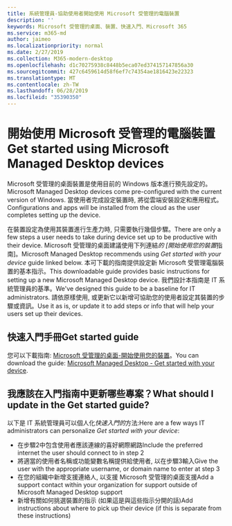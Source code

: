 ```yaml
---
title: 系統管理員-協助使用者開始使用 Microsoft 受管理的電腦裝置
description: ''
keywords: Microsoft 受管理的桌面、裝置、快速入門、Microsoft 365
ms.service: m365-md
author: jaimeo
ms.localizationpriority: normal
ms.date: 2/27/2019
ms.collection: M365-modern-desktop
ms.openlocfilehash: d1c70275938c8448b5eca07ed374157147856a30
ms.sourcegitcommit: 427c6459614d58f6ef7c74354ae1816423e22323
ms.translationtype: MT
ms.contentlocale: zh-TW
ms.lasthandoff: 06/28/2019
ms.locfileid: "35390350"
---
```

# <a name="get-started-using-microsoft-managed-desktop-devices"></a><span data-ttu-id="57d97-103">開始使用 Microsoft 受管理的電腦裝置</span><span class="sxs-lookup"><span data-stu-id="57d97-103">Get started using Microsoft Managed Desktop devices</span></span>

<span data-ttu-id="57d97-104">Microsoft 受管理的桌面裝置是使用目前的 Windows 版本進行預先設定的。</span><span class="sxs-lookup"><span data-stu-id="57d97-104">Microsoft Managed Desktop devices come pre-configured with the current version of Windows.</span></span> <span data-ttu-id="57d97-105">當使用者完成設定裝置時, 將從雲端安裝設定和應用程式。</span><span class="sxs-lookup"><span data-stu-id="57d97-105">Configurations and apps will be installed from the cloud as the user completes setting up the device.</span></span> 
 
<span data-ttu-id="57d97-106">在裝置設定為使用其裝置進行生產力時, 只需要執行幾個步驟。</span><span class="sxs-lookup"><span data-stu-id="57d97-106">There are only a few steps a user needs to take during device set up to be productive with their device.</span></span> <span data-ttu-id="57d97-107">Microsoft 受管理的桌面建議使用下列連結*的 [開始使用您的裝置*指南]。</span><span class="sxs-lookup"><span data-stu-id="57d97-107">Microsoft Managed Desktop recommends using *Get started with your device* guide linked below.</span></span> <span data-ttu-id="57d97-108">本可下載的指南提供設定新 Microsoft 受管理電腦裝置的基本指示。</span><span class="sxs-lookup"><span data-stu-id="57d97-108">This downloadable guide provides basic instructions for setting up a new Microsoft Managed Desktop device.</span></span> <span data-ttu-id="57d97-109">我們設計本指南是 IT 系統管理員的基準。</span><span class="sxs-lookup"><span data-stu-id="57d97-109">We've designed this guide to be a baseline for IT administrators.</span></span> <span data-ttu-id="57d97-110">請依原樣使用, 或更新它以新增可協助您的使用者設定其裝置的步驟或資訊。</span><span class="sxs-lookup"><span data-stu-id="57d97-110">Use it as is, or update it to add steps or info that will help your users set up their devices.</span></span> 

## <a name="get-started-guide"></a><span data-ttu-id="57d97-111">快速入門手冊</span><span class="sxs-lookup"><span data-stu-id="57d97-111">Get started guide</span></span> 
<span data-ttu-id="57d97-112">您可以下載指南: [Microsoft 受管理的桌面-開始使用您的裝置](https://www.microsoft.com/en-us/download/details.aspx?id=57918)。</span><span class="sxs-lookup"><span data-stu-id="57d97-112">You can download the guide: [Microsoft Managed Desktop - Get started with your device](https://www.microsoft.com/en-us/download/details.aspx?id=57918).</span></span>

## <a name="what-should-i-update-in-the-get-started-guide"></a><span data-ttu-id="57d97-113">我應該在入門指南中更新哪些專案？</span><span class="sxs-lookup"><span data-stu-id="57d97-113">What should I update in the Get started guide?</span></span>

<span data-ttu-id="57d97-114">以下是 IT 系統管理員可以個人化*快速入門的*方法:</span><span class="sxs-lookup"><span data-stu-id="57d97-114">Here are a few ways IT administrators can personalize *Get started with your device*:</span></span>
- <span data-ttu-id="57d97-115">在步驟2中包含使用者應該連線的喜好網際網路</span><span class="sxs-lookup"><span data-stu-id="57d97-115">Include the preferred internet the user should connect to in step 2</span></span>
- <span data-ttu-id="57d97-116">將適當的使用者名稱或功能變數名稱提供給使用者, 以在步驟3輸入</span><span class="sxs-lookup"><span data-stu-id="57d97-116">Give the user with the appropriate username, or domain name to enter at step 3</span></span>
- <span data-ttu-id="57d97-117">在您的組織中新增支援連絡人, 以支援 Microsoft 受管理的桌面支援</span><span class="sxs-lookup"><span data-stu-id="57d97-117">Add a support contact within your organization for support outside of Microsoft Managed Desktop support</span></span>
- <span data-ttu-id="57d97-118">新增有關如何挑選裝置的指示 (如果這是與這些指示分開的話)</span><span class="sxs-lookup"><span data-stu-id="57d97-118">Add instructions about where to pick up their device (if this is separate from these instructions)</span></span>
